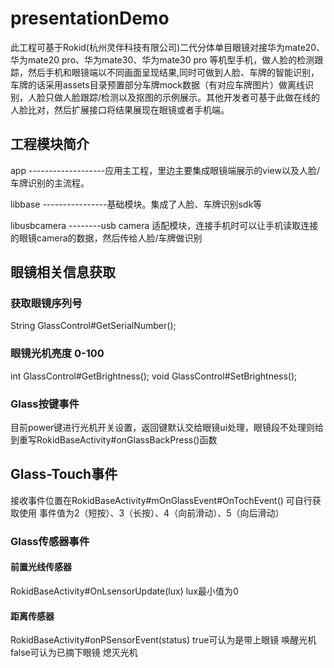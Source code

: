# presentationDemo
此工程可基于Rokid(杭州灵伴科技有限公司)二代分体单目眼镜对接华为mate20、华为mate20 pro、华为mate30、华为mate30 pro 等机型手机，做人脸的检测跟踪，然后手机和眼镜端以不同画面呈现结果,同时可做到人脸、车牌的智能识别，车牌的话采用assets目录预置部分车牌mock数据（有对应车牌图片）做离线识别，人脸只做人脸跟踪/检测以及抠图的示例展示。其他开发者可基于此做在线的人脸比对，然后扩展接口将结果展现在眼镜或者手机端。

## 工程模块简介
app   -------------------应用主工程，里边主要集成眼镜端展示的view以及人脸/车牌识别的主流程。

libbase  ----------------基础模块。集成了人脸、车牌识别sdk等  

libusbcamera  --------usb camera 适配模块，连接手机时可以让手机读取连接的眼镜camera的数据，然后传给人脸/车牌做识别

## 眼镜相关信息获取
### 获取眼镜序列号
String GlassControl#GetSerialNumber();

### 眼镜光机亮度 0-100
int GlassControl#GetBrightness();
void GlassControl#SetBrightness();

### Glass按键事件
目前power键进行光机开关设置，返回键默认交给眼镜ui处理，眼镜段不处理则给到重写RokidBaseActivity#onGlassBackPress()函数

## Glass-Touch事件
接收事件位置在RokidBaseActivity#mOnGlassEvent#OnTochEvent() 可自行获取使用
事件值为2（短按）、3（长按）、4（向前滑动）、5（向后滑动）

### Glass传感器事件
#### 前置光线传感器
RokidBaseActivity#OnLsensorUpdate(lux) lux最小值为0

#### 距离传感器
RokidBaseActivity#onPSensorEvent(status) true可认为是带上眼镜 唤醒光机 false可认为已摘下眼镜 熄灭光机